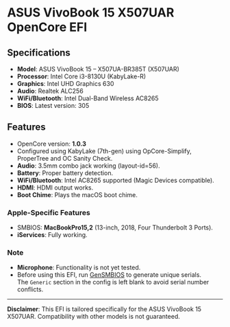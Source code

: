# ASUS VivoBook 15 X507UAR OpenCore EFI

## Specifications
- **Model**: ASUS VivoBook 15 – X507UA-BR385T (X507UAR)
- **Processor**: Intel Core i3-8130U (KabyLake-R)
- **Graphics**: Intel UHD Graphics 630
- **Audio**: Realtek ALC256
- **WiFi/Bluetooth**: Intel Dual-Band Wireless AC8265
- **BIOS**: Latest version: 305

## Features
- OpenCore version: **1.0.3**
- Configured using KabyLake (7th-gen) using OpCore-Simplify, ProperTree and OC Sanity Check.
- **Audio**: 3.5mm combo jack working (layout-id=56).
- **Battery**: Proper battery detection.
- **WiFi/Bluetooth**: Intel AC8265 supported (Magic Devices compatible).
- **HDMI**: HDMI output works.
- **Boot Chime**: Plays the macOS boot chime.

### Apple-Specific Features
- SMBIOS: **MacBookPro15,2** (13-inch, 2018, Four Thunderbolt 3 Ports).
- **iServices**: Fully working.

### Note
- **Microphone**: Functionality is not yet tested.
- Before using this EFI, run [GenSMBIOS](https://github.com/corpnewt/GenSMBIOS) to generate unique serials.  
  The `Generic` section in the config is left blank to avoid serial number conflicts.

---
**Disclaimer**: This EFI is tailored specifically for the ASUS VivoBook 15 X507UAR. Compatibility with other models is not guaranteed.
